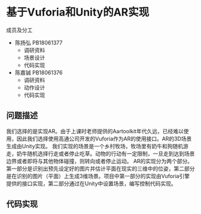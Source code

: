 # 基于Vuforia和Unity的AR实现
成员及分工
* 陈扬弘 PB18061377 
  * 调研资料
  * 场景设计
  * 代码实现
* 陈嘉铖 PB18061376
  * 调研资料
  * 动作设计
  * 代码实现
## 问题描述
我们选择的是实现AR。由于上课时老师提供的Aartoolkit年代久远，已经难以使用，因此我们选择使用高通公司开发的Vuforia作为AR的使用接口。AR的3D场景生成由Unity实现。
我们实现的场景是一个乡村牧场，牧场里有奶牛和狗随机游走，奶牛随机选择行走或者停止吃草。动物的行动有一定限制，一旦走到达到场景边界或者即将与其他物体碰撞，则转向或者停止运动。
AR的实现分为两个部分。第一部分是识别出预先设定好的图片并估计平面在现实的三维中的位姿，第二部分是在识别的图片（平面）上生成3维场景。项目中第一部分的实现由Vuforia引擎提供的接口实现，第二部分通过在Unity中设置场景，编写控制代码实现。

## 代码实现
